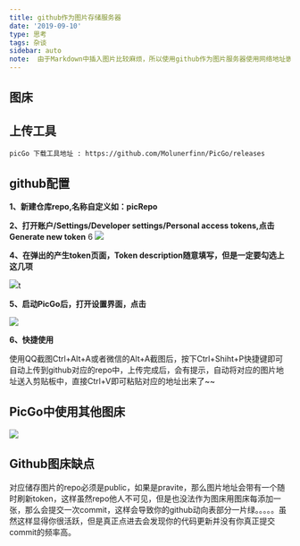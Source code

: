 ```yaml
---
title: github作为图片存储服务器
date: '2019-09-10'
type: 思考
tags: 杂谈
sidebar: auto
note:  由于Markdown中插入图片比较麻烦，所以使用github作为图片服务器使用网络地址嵌入文本中。相比其他自建服务要方便多了，集省时、省力、省钱于一体。
---
```


## 图床
   
## 上传工具
    picGo 下载工具地址 : https://github.com/Molunerfinn/PicGo/releases

## github配置

**1、新建仓库repo,名称自定义如：picRepo**

**2、打开账户/Settings/Developer settings/Personal access tokens,点击Generate new token**
6
![](https://raw.githubusercontent.com/danny1144/picgo/master/20190910150112.png)

**4、在弹出的产生token页面，Token description随意填写，但是一定要勾选上这几项**

![](https://raw.githubusercontent.com/danny1144/picgo/master/20190910150220.png)t

**5、启动PicGo后，打开设置界面，点击**

![](https://raw.githubusercontent.com/danny1144/picgo/master/20190910145009.png)

**6、快捷使用**

使用QQ截图Ctrl+Alt+A或者微信的Alt+A截图后，按下Ctrl+Shiht+P快捷键即可自动上传到github对应的repo中，上传完成后，会有提示，自动将对应的图片地址送入剪贴板中，直接Ctrl+V即可粘贴对应的地址出来了~~
## PicGo中使用其他图床

![](https://raw.githubusercontent.com/danny1144/picgo/master/20190910151349.png)

## Github图床缺点

 对应储存图片的repo必须是public，如果是pravite，那么图片地址会带有一个随时刷新token，这样虽然repo他人不可见，但是也没法作为图床用图床每添加一张，那么会提交一次commit，这样会导致你的github动向表部分一片绿。。。。。虽然这样显得你很活跃，但是真正点进去会发现你的代码更新并没有你真正提交commit的频率高。
<Welcome/>
<Vssue title='测试' />